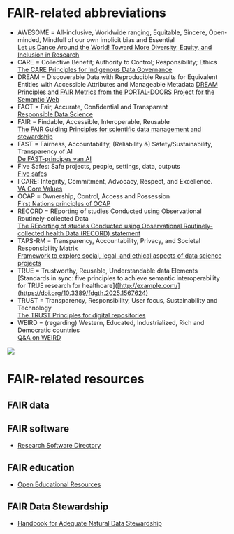 # FAIR-related abbreviations

* AWESOME = All-inclusive, Worldwide ranging, Equitable, Sincere, Open-minded, Mindfull of our own implicit bias and Essential  
  [Let us Dance Around the World! Toward More Diversity, Equity, and Inclusion in Research](https://journals.humankinetics.com/view/journals/jmpb/6/1/article-p1.xml)
* CARE = Collective Benefit; Authority to Control; Responsibility; Ethics  
  [The CARE Principles for Indigenous Data Governance](https://doi.org/10.5334/dsj-2020-042)
* DREAM = Discoverable Data with Reproducible Results for Equivalent Entities with Accessible Attributes and Manageable Metadata
  [DREAM Principles and FAIR Metrics from the PORTAL-DOORS Project for the Semantic Web](https://doi.org/10.1109/ECAI46879.2019.9042003)
* FACT = Fair, Accurate, Confidential and Transparent  
  [Responsible Data Science](https://doi.org/10.1007/s12599-017-0487-z)
* FAIR = Findable, Accessible, Interoperable, Reusable  
  [The FAIR Guiding Principles for scientific data management and stewardship](https://doi.org/10.1038/sdata.2016.18)
* FAST = Fairness, Accountability, (Reliability &) Safety/Sustainability, Transparency of AI  
  [De FAST-principes van AI](https://boommanagement.nl/artikel/de-fast-principes-van-ai-fairness-accountability-safety-transparency/)
* Five Safes: Safe projects, people, settings, data, outputs  
  [Five safes](https://en.wikipedia.org/wiki/Five_safes)
* I CARE: Integrity, Commitment, Advocacy, Respect, and Excellence.  
  [VA Core Values](https://www.va.gov/icare/)
* OCAP = Ownership, Control, Access and Possession  
  [First Nations principles of OCAP](https://en.wikipedia.org/wiki/First_Nations_principles_of_OCAP)
* RECORD = REporting of studies Conducted using Observational Routinely-collected Data  
  [The REporting of studies Conducted using Observational Routinely-collected health Data (RECORD) statement](https://doi.org/10.1371/journal.pmed.1001885)
* TAPS-RM = Transparency, Accountability, Privacy, and Societal Responsibility Matrix  
  [Framework to explore social, legal, and ethical aspects of data science projects](https://doi.org/10.48550/arXiv.2302.01041)
* TRUE = Trustworthy, Reusable, Understandable data Elements  
  [Standards in sync: five principles to achieve semantic interoperability for TRUE research for healthcare]([http://example.com/](https://doi.org/10.3389/fdgth.2025.1567624)
* TRUST = Transparency, Responsibility, User focus, Sustainability and Technology  
  [The TRUST Principles for digital repositories](https://www.nature.com/articles/s41597-020-0486-7)
* WEIRD = (regarding) Western, Educated, Industrialized, Rich and Democratic countries  
  [Q&A on WEIRD](https://weirdpeople.fas.harvard.edu/qa-weird)

![](https://images.squarespace-cdn.com/content/v1/5d3799de845604000199cd24/1567592828276-IZWQDX1H6DRCD85GRSWJ/CARE+Principles.png?format=2500w)

# FAIR-related resources
## FAIR data
## FAIR software
* [Research Software Directory](https://research-software-directory.org/organisations/amsterdam-university-medical-centers)
## FAIR education
* [Open Educational Resources](https://github.com/ronaldcornet/openeducationalresources)
## FAIR Data Stewardship
* [Handbook for Adequate Natural Data Stewardship](https://www.health-ri.nl/en/data-stewardship-handbook-hands)

